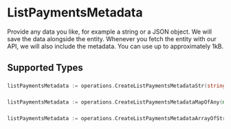 # ListPaymentsMetadata

Provide any data you like, for example a string or a JSON object. We will save the data alongside the entity. Whenever
you fetch the entity with our API, we will also include the metadata. You can use up to approximately 1kB.


## Supported Types

### 

```go
listPaymentsMetadata := operations.CreateListPaymentsMetadataStr(string{/* values here */})
```

### 

```go
listPaymentsMetadata := operations.CreateListPaymentsMetadataMapOfAny(map[string]any{/* values here */})
```

### 

```go
listPaymentsMetadata := operations.CreateListPaymentsMetadataArrayOfStr([]string{/* values here */})
```


